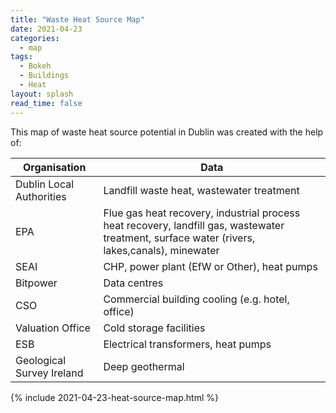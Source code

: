 ```yaml
---
title: "Waste Heat Source Map"
date: 2021-04-23
categories:
  - map
tags:
  - Bokeh
  - Buildings
  - Heat
layout: splash
read_time: false
---
```

This map of waste heat source potential in Dublin was created with the help of: 

| Organisation | Data |
| --- | --- |
| Dublin Local Authorities | Landfill waste heat, wastewater treatment |
| EPA | Flue gas heat recovery, industrial process heat recovery, landfill gas, wastewater treatment, surface water (rivers, lakes,canals), minewater |
| SEAI | CHP, power plant (EfW or Other), heat pumps |
| Bitpower | Data centres |
| CSO | Commercial building cooling (e.g. hotel, office) |
| Valuation Office | Cold storage facilities |
| ESB | Electrical transformers, heat pumps |
| Geological Survey Ireland | Deep geothermal |

{% include 2021-04-23-heat-source-map.html %}
